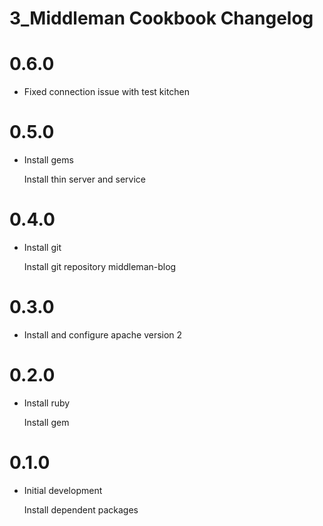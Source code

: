 # 3_Middleman Cookbook Changelog

# 0.6.0

- Fixed connection issue with test kitchen

# 0.5.0

- Install gems

  Install thin server and service

# 0.4.0

- Install git

  Install git repository middleman-blog

# 0.3.0

- Install and configure apache version 2

# 0.2.0

- Install ruby

  Install gem

# 0.1.0

- Initial development

  Install dependent packages
